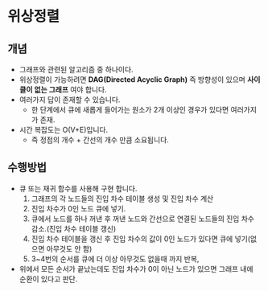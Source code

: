 # 위상정렬

## 개념

- 그래프와 관련된 알고리즘 중 하나이다.
- 위상정렬이 가능하려면 **DAG(Directed Acyclic Graph)** 즉 방향성이 있으며 **사이클이 없는 그래프** 여야 합니다.
- 여러가지 답이 존재할 수 있습니다.
    - 한 단계에서 큐에 새롭게 들어가는 원소가 2개 이상인 경우가 있다면 여러가지가 존재.
- 시간 복잡도는 O(V+E)입니다.
    - 즉 정점의 개수 + 간선의 개수 만큼 소요됩니다.

## 수행방법

- 큐 또는 재귀 함수를 사용해 구현 합니다.
    1. 그래프의 각 노드들의 진입 차수 테이블 생성 및 진입 차수 계산
    2. 진입 차수가 0인 노드 큐에 넣기.
    3. 큐에서 노드를 하나 꺼낸 후 꺼낸 노드와 간선으로 연결된 노드들의 진입 차수 감소.(진입 차수 테이블 갱신)
    4. 진입 차수 테이블을 갱신 후 진입 차수의 값이 0인 노드가 있다면 큐에 넣기(없으면 아무것도 안 함)
    5. 3~4번의 순서를 큐에 더 이상 아무것도 없을때 까지 반복,
- 위에서 모든 순서가 끝났는데도 진입 차수가 0이 아닌 노드가 있으면 그래프 내에 순환이 있다고 판단.
